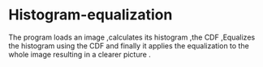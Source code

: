 # Histogram-equalization
The program loads an image ,calculates its histogram ,the CDF ,Equalizes the histogram using the CDF and finally it applies the equalization to the whole image resulting in a clearer picture .
